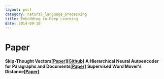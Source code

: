 ```yaml
---
layout: post
category: natural_language_processing
title: Embedding in Deep Learning
date: 2014-09-10
---
```


# Paper

**Skip-Thought Vectors[[Paper]](https://arxiv.org/pdf/1506.06726.pdf)[[Github]](https://github.com/ryankiros/skip-thoughts)**
**A Hierarchical Neural Autoencoder for Paragraphs and Documents[[Paper]](http://www.stanfordlibrary.us/~jurafsky/pubs/P15-1107.pdf)**
**Supervised Word Mover’s Distance[[Paper]](http://www.cs.cornell.edu/~gaohuang/papers/S-WMD.pdf)**

